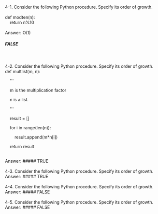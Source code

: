 4-1. Consider the following Python procedure. Specify its order of growth.  
<br />
def modten(n):    
&nbsp;&nbsp;&nbsp;&nbsp;return n%10  
<br />
Answer: O(1)     
##### FALSE    
<br />
<br />
4-2. Consider the following Python procedure. Specify its order of growth.       
<br />
def multlist(m, n):  

&nbsp;&nbsp;&nbsp;&nbsp;'''  

&nbsp;&nbsp;&nbsp;&nbsp;m is the multiplication factor  

&nbsp;&nbsp;&nbsp;&nbsp;n is a list.     

&nbsp;&nbsp;&nbsp;&nbsp;'''      

&nbsp;&nbsp;&nbsp;&nbsp;result = \[\]     

&nbsp;&nbsp;&nbsp;&nbsp;for i in range(len(n)):    

&nbsp;&nbsp;&nbsp;&nbsp;&nbsp;&nbsp;&nbsp;&nbsp;result.append(m\*n\[i\])      

&nbsp;&nbsp;&nbsp;&nbsp;return result         

<br />
Answer:       
##### TRUE   
<br />
<br />
4-3. Consider the following Python procedure. Specify its order of growth.        
Answer:   
##### TRUE     
<br />
<br />
4-4. Consider the following Python procedure. Specify its order of growth.    
Answer:    
##### FALSE     
<br />
<br />
4-5. Consider the following Python procedure. Specify its order of growth.    
Answer:    
##### FALSE   
